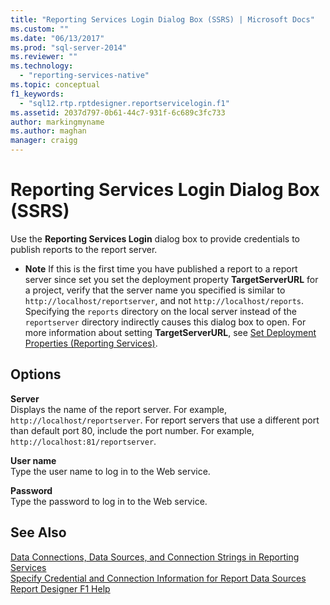 ```yaml
---
title: "Reporting Services Login Dialog Box (SSRS) | Microsoft Docs"
ms.custom: ""
ms.date: "06/13/2017"
ms.prod: "sql-server-2014"
ms.reviewer: ""
ms.technology: 
  - "reporting-services-native"
ms.topic: conceptual
f1_keywords: 
  - "sql12.rtp.rptdesigner.reportservicelogin.f1"
ms.assetid: 2037d797-0b61-44c7-931f-6c689c3fc733
author: markingmyname
ms.author: maghan
manager: craigg
---
```

# Reporting Services Login Dialog Box (SSRS)
  Use the **Reporting Services Login** dialog box to provide credentials to publish reports to the report server.  
  
-   **Note** If this is the first time you have published a report to a report server since set you set the deployment property **TargetServerURL** for a project, verify that the server name you specified is similar to `http://localhost/reportserver`, and not `http://localhost/reports`. Specifying the `reports` directory on the local server instead of the `reportserver` directory indirectly causes this dialog box to open. For more information about setting **TargetServerURL**, see [Set Deployment Properties &#40;Reporting Services&#41;](set-deployment-properties-reporting-services.md).  
  
## Options  
 **Server**  
 Displays the name of the report server. For example, `http://localhost/reportserver`. For report servers that use a different port than default port 80, include the port number. For example, `http://localhost:81/reportserver`.  
  
 **User name**  
 Type the user name to log in to the Web service.  
  
 **Password**  
 Type the password to log in to the Web service.  
  
## See Also  
 [Data Connections, Data Sources, and Connection Strings in Reporting Services](../data-connections-data-sources-and-connection-strings-in-reporting-services.md)   
 [Specify Credential and Connection Information for Report Data Sources](../report-data/specify-credential-and-connection-information-for-report-data-sources.md)
 [Report Designer F1 Help](report-designer-f1-help.md)  
  
  
